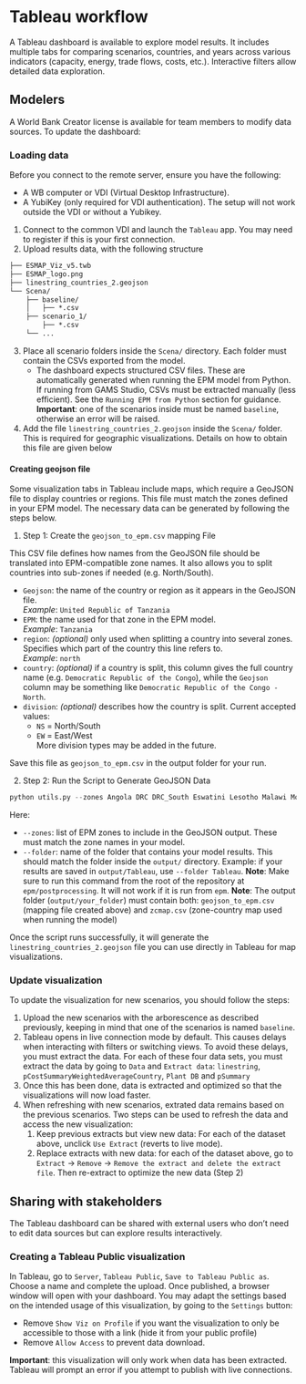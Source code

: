 # Tableau workflow

A Tableau dashboard is available to explore model results. It includes multiple tabs for comparing scenarios, countries, and years across various indicators (capacity, energy, trade flows, costs, etc.). Interactive filters allow detailed data exploration.

## Modelers

A World Bank Creator license is available for team members to modify data sources.
To update the dashboard:

### Loading data

Before you connect to the remote server, ensure you have the following:

- A WB computer or VDI (Virtual Desktop Infrastructure). 
- A YubiKey (only required for VDI authentication).
The setup will not work outside the VDI or without a Yubikey.

1. Connect to the common VDI and launch the `Tableau` app. You may need to register if this is your first connection.
2. Upload results data, with the following structure
```markdown
├── ESMAP_Viz_v5.twb
├── ESMAP_logo.png
├── linestring_countries_2.geojson
└── Scena/
    ├── baseline/
    │   ├── *.csv
    ├── scenario_1/
        ├── *.csv
    └── ...
```

3. Place all scenario folders inside the `Scena/` directory. Each folder must contain the CSVs exported from the model.
   - The dashboard expects structured CSV files. These are automatically generated when running the EPM model from Python. If running from GAMS Studio, CSVs must be extracted manually (less efficient). See the `Running EPM from Python` section for guidance.
**Important**: one of the scenarios inside must be named `baseline`, otherwise an error will be raised.
4. Add the file `linestring_countries_2.geojson` inside the `Scena/` folder. This is required for geographic visualizations. Details on how to obtain this file are given below

#### Creating geojson file

Some visualization tabs in Tableau include maps, which require a GeoJSON file to display countries or regions. This file must match the zones defined in your EPM model. The necessary data can be generated by following the steps below.

1. Step 1: Create the `geojson_to_epm.csv` mapping File

This CSV file defines how names from the GeoJSON file should be translated into EPM-compatible zone names. It also allows you to split countries into sub-zones if needed (e.g. North/South).

- `Geojson`: the name of the country or region as it appears in the GeoJSON file.  
  _Example_: `United Republic of Tanzania`
- `EPM`: the name used for that zone in the EPM model.  
  _Example_: `Tanzania`
- `region`: _(optional)_ only used when splitting a country into several zones. Specifies which part of the country this line refers to.  
  _Example_: `north`
- `country`: _(optional)_ if a country is split, this column gives the full country name (e.g. `Democratic Republic of the Congo`), while the `Geojson` column may be something like `Democratic Republic of the Congo - North`.
- `division`: _(optional)_ describes how the country is split. Current accepted values:  
  - `NS` = North/South  
  - `EW` = East/West  
  More division types may be added in the future.

Save this file as `geojson_to_epm.csv` in the output folder for your run.

2. Step 2: Run the Script to Generate GeoJSON Data
```python 
python utils.py --zones Angola DRC DRC_South Eswatini Lesotho Malawi Mozambique Namibia South_Africa Tanzania Zambia Zimbabwe --folder Tableau
```
Here:
- `--zones`: list of EPM zones to include in the GeoJSON output. These must match the zone names in your model.
- `--folder`: name of the folder that contains your model results. This should match the folder inside the `output/` directory. Example: if your results are saved in `output/Tableau`, use `--folder Tableau`.
**Note**: Make sure to run this command from the root of the repository at `epm/postprocessing`. It will not work if it is run from `epm`.
**Note**: The output folder (`output/your_folder`) must contain both: `geojson_to_epm.csv` (mapping file created above) and `zcmap.csv` (zone-country map used when running the model)

Once the script runs successfully, it will generate the `linestring_countries_2.geojson` file you can use directly in Tableau for map visualizations.

### Update visualization

To update the visualization for new scenarios, you should follow the steps:
1. Upload the new scenarios with the arborescence as described previously, keeping in mind that one of the scenarios is named `baseline`.
2. Tableau opens in live connection mode by default. This causes delays when interacting with filters or switching views.
To avoid these delays, you must extract the data. For each of these four data sets, you must extract the data by going to `Data` and `Extract data`: `linestring`, `pCostSummaryWeightedAverageCountry`, `Plant DB` and `pSummary`
3. Once this has been done, data is extracted and optimized so that the visualizations will now load faster.
4. When refreshing with new scenarios, extrated data remains based on the previous scenarios. Two steps can be used to refresh the data and access the new visualization:
   1. Keep previous extracts but view new data: For each of the dataset above, unclick `Use Extract` (reverts to live mode).
   2. Replace extracts with new data: for each of the dataset above, go to `Extract` → `Remove` → `Remove the extract and delete the extract file`.
   Then re-extract to optimize the new data (Step 2)


## Sharing with stakeholders

The Tableau dashboard can be shared with external users who don’t need to edit data sources but can explore results interactively.

### Creating a Tableau Public visualization
In Tableau, go to `Server`, `Tableau Public`, `Save to Tableau Public as`. Choose a name and complete the upload. Once published, a browser window will open with your dashboard.
You may adapt the settings based on the intended usage of this visualization, by going to the `Settings` button:
- Remove `Show Viz on Profile` if you want the visualization to only be accessible to those with a link (hide it from your public profile)
- Remove `Allow Access` to prevent data download.

**Important**: this visualization will only work when data has been extracted. Tableau will prompt an error if you attempt to publish with live connections.
